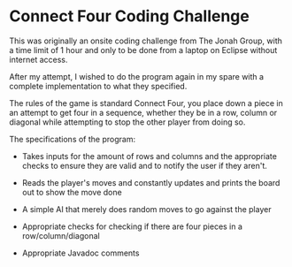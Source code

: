 # Connect Four Coding Challenge

This was originally an onsite coding challenge from The Jonah Group, with a time limit of 1 hour and only to be done from a laptop on Eclipse without internet access.

After my attempt, I wished to do the program again in my spare with a complete implementation to what they specified.

The rules of the game is standard Connect Four, you place down a piece in an attempt to get four in a sequence, whether they be in a row, column or diagonal while attempting to stop the other player from doing so.

The specifications of the program:
- Takes inputs for the amount of rows and columns and the appropriate checks to ensure they are valid and to notify the user if they aren't.

- Reads the player's moves and constantly updates and prints the board out to show the move done

- A simple AI that merely does random moves to go against the player

- Appropriate checks for checking if there are four pieces in a row/column/diagonal

- Appropriate Javadoc comments
